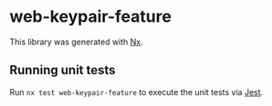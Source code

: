 # web-keypair-feature

This library was generated with [Nx](https://nx.dev).

## Running unit tests

Run `nx test web-keypair-feature` to execute the unit tests via [Jest](https://jestjs.io).
